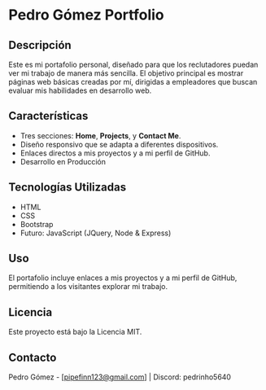 # Pedro Gómez Portfolio

## Descripción
Este es mi portafolio personal, diseñado para que los reclutadores puedan ver mi trabajo de manera más sencilla. El objetivo principal es mostrar páginas web básicas creadas por mí, dirigidas a empleadores que buscan evaluar mis habilidades en desarrollo web.

## Características
- Tres secciones: **Home**, **Projects**, y **Contact Me**.
- Diseño responsivo que se adapta a diferentes dispositivos.
- Enlaces directos a mis proyectos y a mi perfil de GitHub.
- Desarrollo en Producción

## Tecnologías Utilizadas
- HTML
- CSS
- Bootstrap
- Futuro: JavaScript (JQuery, Node & Express)
  
## Uso
El portafolio incluye enlaces a mis proyectos y a mi perfil de GitHub, permitiendo a los visitantes explorar mi trabajo.

## Licencia
Este proyecto está bajo la Licencia MIT.

## Contacto
Pedro Gómez - [pipefinn123@gmail.com] | Discord: pedrinho5640
